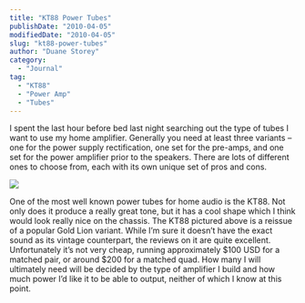 ```yaml
---
title: "KT88 Power Tubes"
publishDate: "2010-04-05"
modifiedDate: "2010-04-05"
slug: "kt88-power-tubes"
author: "Duane Storey"
category:
  - "Journal"
tag:
  - "KT88"
  - "Power Amp"
  - "Tubes"
---
```


I spent the last hour before bed last night searching out the type of tubes I want to use my home amplifier. Generally you need at least three variants – one for the power supply rectification, one set for the pre-amps, and one set for the power amplifier prior to the speakers. There are lots of different ones to choose from, each with its own unique set of pros and cons.

![](http://www.svetlana.com/images/product_1149/Genelex_GoldLion%20%5B640x480%5D.jpg)

One of the most well known power tubes for home audio is the KT88. Not only does it produce a really great tone, but it has a cool shape which I think would look really nice on the chassis. The KT88 pictured above is a reissue of a popular Gold Lion variant. While I’m sure it doesn’t have the exact sound as its vintage counterpart, the reviews on it are quite excellent. Unfortunately it’s not very cheap, running approximately $100 USD for a matched pair, or around $200 for a matched quad. How many I will ultimately need will be decided by the type of amplifier I build and how much power I’d like it to be able to output, neither of which I know at this point.